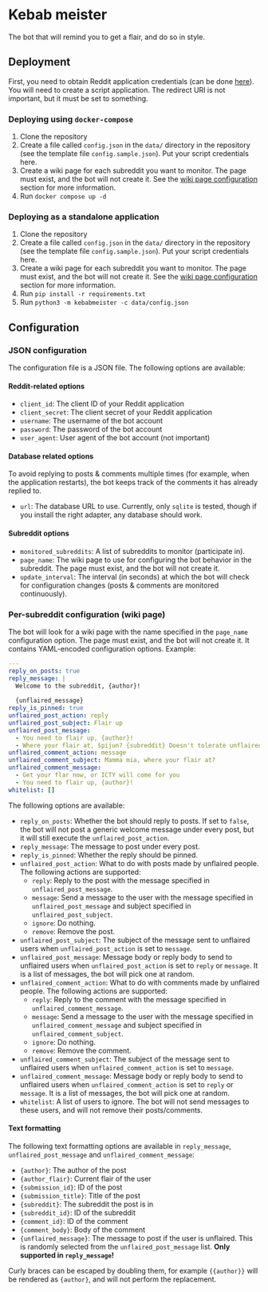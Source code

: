# Kebab meister

The bot that will remind you to get a flair, and do so in style.

## Deployment

First, you need to obtain Reddit application credentials (can be done [here](https://www.reddit.com/prefs/apps/)). You will need to create a script application. The redirect URI is not important, but it must be set to something.

### Deploying using `docker-compose`

1. Clone the repository
2. Create a file called `config.json` in the `data/` directory in the repository (see the template file `config.sample.json`). Put your script credentials here.
3. Create a wiki page for each subreddit you want to monitor. The page must exist, and the bot will not create it. See the [wiki page configuration](#per-subreddit-configuration-wiki-page) section for more information.
4. Run `docker compose up -d`

### Deploying as a standalone application

1. Clone the repository
2. Create a file called `config.json` in the `data/` directory in the repository (see the template file `config.sample.json`). Put your script credentials here.
3. Create a wiki page for each subreddit you want to monitor. The page must exist, and the bot will not create it. See the [wiki page configuration](#per-subreddit-configuration-wiki-page) section for more information.
4. Run `pip install -r requirements.txt`
5. Run `python3 -m kebabmeister -c data/config.json`

## Configuration

### JSON configuration

The configuration file is a JSON file. The following options are available:

#### Reddit-related options

- `client_id`: The client ID of your Reddit application
- `client_secret`: The client secret of your Reddit application
- `username`: The username of the bot account
- `password`: The password of the bot account
- `user_agent`: User agent of the bot account (not important)

#### Database related options

To avoid replying to posts & comments multiple times (for example, when the application restarts), the bot keeps track of the comments it has already replied to.

- `url`: The database URL to use. Currently, only `sqlite` is tested, though if you install the right adapter, any database should work.

#### Subreddit options

 - `monitored_subreddits`: A list of subreddits to monitor (participate in).
 - `page_name`: The wiki page to use for configuring the bot behavior in the subreddit. The page must exist, and the bot will not create it.
 - `update_interval`: The interval (in seconds) at which the bot will check for configuration changes (posts & comments are monitored continuously).

### Per-subreddit configuration (wiki page)

The bot will look for a wiki page with the name specified in the `page_name` configuration option. The page must exist, and the bot will not create it. It contains YAML-encoded configuration options. Example:

```yaml
---
reply_on_posts: true
reply_message: |
  Welcome to the subreddit, {author}!
  
  {unflaired_message}
reply_is_pinned: true
unflaired_post_action: reply
unflaired_post_subject: Flair up
unflaired_post_message:
  - You need to flair up, {author}!
  - Where your flair at, špijun? {subreddit} Doesn't tolerate unflaired users!
unflaired_comment_action: message
unflaired_comment_subject: Mamma mia, where your flair at?
unflaired_comment_message:
  - Get your flar now, or ICTY will come for you
  - You need to flair up, {author}!
whitelist: []
```

The following options are available:

- `reply_on_posts`: Whether the bot should reply to posts. If set to `false`, the bot will not post a generic welcome message under every post, but it will still execute the `unflaired_post_action`.
- `reply_message`: The message to post under every post.
- `reply_is_pinned`: Whether the reply should be pinned.
- `unflaired_post_action`: What to do with posts made by unflaired people. The following actions are supported:
  - `reply`: Reply to the post with the message specified in `unflaired_post_message`.
  - `message`: Send a message to the user with the message specified in `unflaired_post_message` and subject specified in `unflaired_post_subject`.
  - `ignore`: Do nothing.
  - `remove`: Remove the post.
- `unflaired_post_subject`: The subject of the message sent to unflaired users when `unflaired_post_action` is set to `message`.
- `unflaired_post_message`: Message body or reply body to send to unflaired users when `unflaired_post_action` is set to `reply` or `message`. It is a list of messages, the bot will pick one at random.
- `unflaired_comment_action`: What to do with comments made by unflaired people. The following actions are supported:
  - `reply`: Reply to the comment with the message specified in `unflaired_comment_message`.
  - `message`: Send a message to the user with the message specified in `unflaired_comment_message` and subject specified in `unflaired_comment_subject`.
  - `ignore`: Do nothing.
  - `remove`: Remove the comment.
- `unflaired_comment_subject`: The subject of the message sent to unflaired users when `unflaired_comment_action` is set to `message`.
- `unflaired_comment_message`: Message body or reply body to send to unflaired users when `unflaired_comment_action` is set to `reply` or `message`. It is a list of messages, the bot will pick one at random.
- `whitelist`: A list of users to ignore. The bot will not send messages to these users, and will not remove their posts/comments.

#### Text formatting

The following text formatting options are available in `reply_message`, `unflaired_post_message` and `unflaired_comment_message`:
- `{author}`: The author of the post
- `{author_flair}`: Current flair of the user
- `{submission_id}`: ID of the post
- `{submission_title}`: Title of the post
- `{subreddit}`: The subreddit the post is in
- `{subreddit_id}`: ID of the subreddit
- `{comment_id}`: ID of the comment
- `{comment_body}`: Body of the comment
- `{unflaired_message}`: The message to post if the user is unflaired. This is randomly selected from the `unflaired_post_message` list. **Only supported in `reply_message`!**

Curly braces can be escaped by doubling them, for example `{{author}}` will be rendered as `{author}`, and will not perform the replacement.